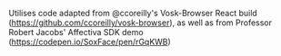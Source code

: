 Utilises code adapted from @ccoreilly's Vosk-Browser React build (https://github.com/ccoreilly/vosk-browser), as well as from Professor Robert Jacobs' Affectiva SDK demo (https://codepen.io/SoxFace/pen/rGqKWB)
